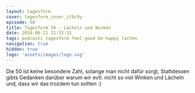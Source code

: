 ```yaml
---
layout: tagesform
cover: tagesform_cover_jtbc9y
episode: 50
title: Tagesform 50 - Lächeln und Winken
date: 2016-06-21 21:15:31
tags: podcasts tagesform feel-good be-happy lachen
navigation: true
hidden: true
logo: 'assets/images/logo.svg'
---
```


Die 50 ist keine besondere Zahl, solange man nicht dafür sorgt,
Stattdessen gibts Gedanken darüber warum wir evtl. nicht so
viel Winken und Lächeln und, dass wir das trozdem tun sollten :)
